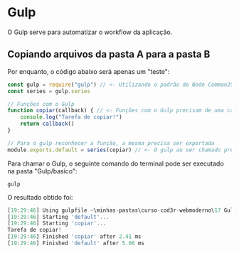 # Gulp
O Gulp serve para automatizar o workflow da aplicação.

## Copiando arquivos da pasta A para a pasta B
Por enquanto, o código abaixo será apenas um "teste":
```js
const gulp = require("gulp") // <- Utilizando o padrão do Node CommonJS
const series = gulp.series

// Funções com o Gulp
function copiar(callback) { // <- Funções com o Gulp precisam de uma callback para notificar que a função foi concluída
    console.log("Tarefa de copiar!")
    return callback()
}

// Para o gulp reconhecer a função, a mesma precisa ser exportada
module.exports.default = series(copiar) // <- O gulp ao ser chamado precisa ter uma função no campo "default". Por isso, ao exportar, foi atribuído ao mesmo a função "series"
```
Para chamar o Gulp, o seguinte comando do terminal pode ser executado na pasta "Gulp/basico":
```
gulp
```

O resultado obtido foi:
```js
[19:29:46] Using gulpfile ~\minhas-pastas\curso-cod3r-webmoderno\17 Gulp\Gulp\basico\gulpfile.js
[19:29:46] Starting 'default'...
[19:29:46] Starting 'copiar'...
Tarefa de copiar!
[19:29:46] Finished 'copiar' after 2.41 ms
[19:29:46] Finished 'default' after 5.66 ms
```